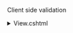 Client side validation
<details>
	<summary>View.cshtml</summary>
	
	```csharp

		@using (Html.BeginForm(actionName: "AddCustomer", controllerName: "Home", method: FormMethod.Post))
		    {
			<div class="row">
			    <div class="col-lg-2">
				@Html.LabelFor(m => m.customer.CustomerName)
			    </div>
			    <div class="col-lg-2">
				@Html.TextBoxFor(m => m.customer.CustomerName, "", new { id = "CustomerName" })
			    </div>
			</div>
			<div class="row">
			    <div class="col-lg-4">
				@Html.ValidationMessageFor(m => m.customer.CustomerName, "", new { @class = "text-danger" })
			    </div>
			</div>
			(...)
		    }

	```
</detail>
<details>
	<summary>_Layout.cshtml<summary>
	```csharp
		@Scripts.Render("~/bundles/jquery")
    		@Scripts.Render("~/bundles/jqueryval")
	```
</details>
<details>
	<summary>BundleConfig.cs</summary>
	
	```csharp
	    public class BundleConfig
	    {
		// For more information on bundling, visit https://go.microsoft.com/fwlink/?LinkId=301862
		public static void RegisterBundles(BundleCollection bundles)
		{
		    bundles.Add(new ScriptBundle("~/bundles/jquery").Include(
				"~/Scripts/jquery-{version}.js"));

		    bundles.Add(new ScriptBundle("~/bundles/jqueryval").Include(
				"~/Scripts/jquery.validate*"));
	```
	
</details>

<picture> 
 <img alt="YOUR-ALT-TEXT" src=".\FormShowingValidationMessage.png">
</picture>
